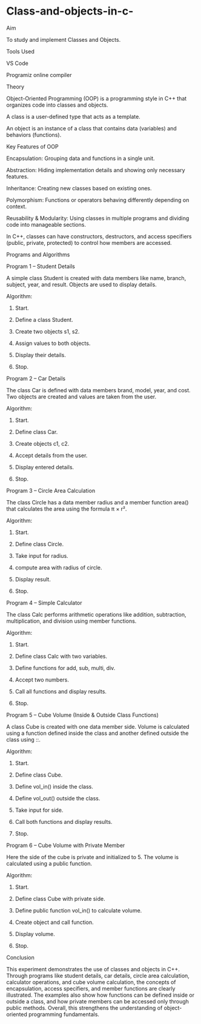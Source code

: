 # Class-and-objects-in-c-

Aim

To study and implement Classes and Objects.


Tools Used

VS Code

Programiz online compiler


Theory


Object-Oriented Programming (OOP) is a programming style in C++ that organizes code into classes and objects.

A class is a user-defined type that acts as a template.

An object is an instance of a class that contains data (variables) and behaviors (functions).


Key Features of OOP

Encapsulation: Grouping data and functions in a single unit.

Abstraction: Hiding implementation details and showing only necessary features.

Inheritance: Creating new classes based on existing ones.

Polymorphism: Functions or operators behaving differently depending on context.

Reusability & Modularity: Using classes in multiple programs and dividing code into manageable sections.


In C++, classes can have constructors, destructors, and access specifiers (public, private, protected) to control how members are accessed.


Programs and Algorithms

Program 1 – Student Details

A simple class Student is created with data members like name, branch, subject, year, and result. Objects are used to display details.

Algorithm:

1. Start.


2. Define a class Student.


3. Create two objects s1, s2.


4. Assign values to both objects.


5. Display their details.


6. Stop.



Program 2 – Car Details

The class Car is defined with data members brand, model, year, and cost. Two objects are created and values are taken from the user.

Algorithm:

1. Start.


2. Define class Car.


3. Create objects c1, c2.


4. Accept details from the user.


5. Display entered details.


6. Stop.



Program 3 – Circle Area Calculation

The class Circle has a data member radius and a member function area() that calculates the area using the formula π × r².

Algorithm:

1. Start.


2. Define class Circle.


3. Take input for radius.


4.   compute area with radius of circle.


5. Display result.


6. Stop.



Program 4 – Simple Calculator

The class Calc performs arithmetic operations like addition, subtraction, multiplication, and division using member functions.

Algorithm:

1. Start.


2. Define class Calc with two variables.


3. Define functions for add, sub, multi, div.


4. Accept two numbers.


5. Call all functions and display results.


6. Stop.



Program 5 – Cube Volume (Inside & Outside Class Functions)

A class Cube is created with one data member side. Volume is calculated using a function defined inside the class and another defined outside the class using ::.

Algorithm:

1. Start.


2. Define class Cube.


3. Define vol_in() inside the class.


4. Define vol_out() outside the class.


5. Take input for side.


6. Call both functions and display results.


7. Stop.


Program 6 – Cube Volume with Private Member

Here the side of the cube is private and initialized to 5. The volume is calculated using a public function.

Algorithm:

1. Start.


2. Define class Cube with private side.


3. Define public function vol_in() to calculate volume.


4. Create object and call function.


5. Display volume.


6. Stop.



Conclusion

This experiment demonstrates the use of classes and objects in C++. Through programs like student details, car details, circle area calculation, calculator operations, and cube volume calculation, the concepts of encapsulation, access specifiers, and member functions are clearly illustrated. The examples also show how functions can be defined inside or outside a class, and how private members can be accessed only through public methods. Overall, this strengthens the understanding of object-oriented programming fundamentals.
